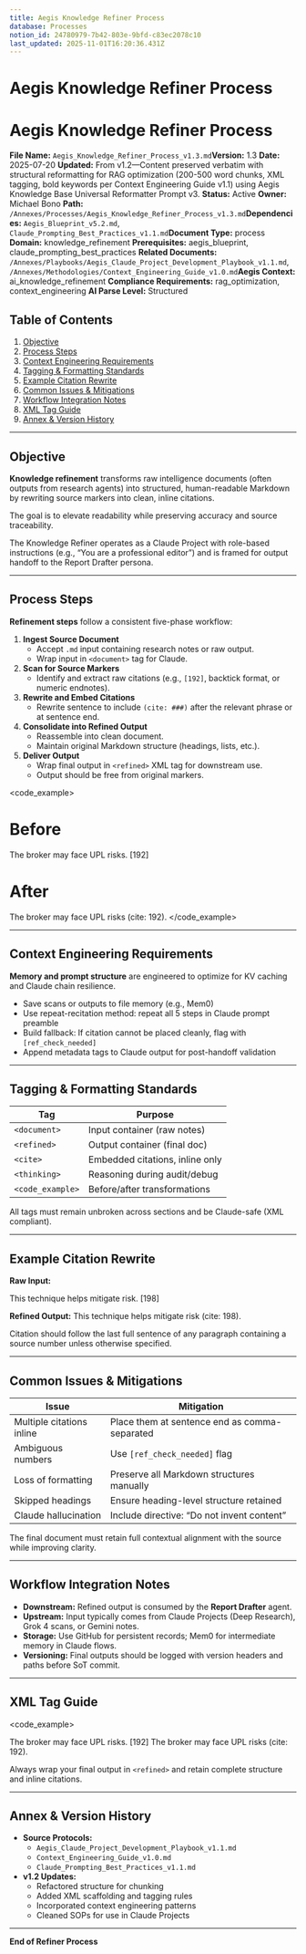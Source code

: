 ```yaml
---
title: Aegis Knowledge Refiner Process
database: Processes
notion_id: 24780979-7b42-803e-9bfd-c83ec2078c10
last_updated: 2025-11-01T16:20:36.431Z
---
```


# Aegis Knowledge Refiner Process


# Aegis Knowledge Refiner Process


**File Name:** `Aegis_Knowledge_Refiner_Process_v1.3.md`**Version:** 1.3
**Date:** 2025-07-20
**Updated:** From v1.2—Content preserved verbatim with structural reformatting for RAG optimization (200-500 word chunks, XML tagging, bold keywords per Context Engineering Guide v1.1) using Aegis Knowledge Base Universal Reformatter Prompt v3.
**Status:** Active
**Owner:** Michael Bono
**Path:** `/Annexes/Processes/Aegis_Knowledge_Refiner_Process_v1.3.md`**Dependencies:** `Aegis_Blueprint_v5.2.md`, `Claude_Prompting_Best_Practices_v1.1.md`**Document Type:** process
**Domain:** knowledge\_refinement
**Prerequisites:** aegis\_blueprint, claude\_prompting\_best\_practices
**Related Documents:** `/Annexes/Playbooks/Aegis_Claude_Project_Development_Playbook_v1.1.md`, `/Annexes/Methodologies/Context_Engineering_Guide_v1.0.md`**Aegis Context:** ai\_knowledge\_refinement
**Compliance Requirements:** rag\_optimization, context\_engineering
**AI Parse Level:** Structured


## Table of Contents

1. [Objective](https://www.notion.so/238809797b42809ea93ce2bd1a8abefa?v=238809797b42803f89b2000cb0cd8e50&p=247809797b42803e9bfdc83ec2078c10&pm=s#objective)
2. [Process Steps](https://www.notion.so/238809797b42809ea93ce2bd1a8abefa?v=238809797b42803f89b2000cb0cd8e50&p=247809797b42803e9bfdc83ec2078c10&pm=s#process-steps)
3. [Context Engineering Requirements](https://www.notion.so/238809797b42809ea93ce2bd1a8abefa?v=238809797b42803f89b2000cb0cd8e50&p=247809797b42803e9bfdc83ec2078c10&pm=s#context-engineering-requirements)
4. [Tagging & Formatting Standards](https://www.notion.so/238809797b42809ea93ce2bd1a8abefa?v=238809797b42803f89b2000cb0cd8e50&p=247809797b42803e9bfdc83ec2078c10&pm=s#tagging--formatting-standards)
5. [Example Citation Rewrite](https://www.notion.so/238809797b42809ea93ce2bd1a8abefa?v=238809797b42803f89b2000cb0cd8e50&p=247809797b42803e9bfdc83ec2078c10&pm=s#example-citation-rewrite)
6. [Common Issues & Mitigations](https://www.notion.so/238809797b42809ea93ce2bd1a8abefa?v=238809797b42803f89b2000cb0cd8e50&p=247809797b42803e9bfdc83ec2078c10&pm=s#common-issues--mitigations)
7. [Workflow Integration Notes](https://www.notion.so/238809797b42809ea93ce2bd1a8abefa?v=238809797b42803f89b2000cb0cd8e50&p=247809797b42803e9bfdc83ec2078c10&pm=s#workflow-integration-notes)
8. [XML Tag Guide](https://www.notion.so/238809797b42809ea93ce2bd1a8abefa?v=238809797b42803f89b2000cb0cd8e50&p=247809797b42803e9bfdc83ec2078c10&pm=s#xml-tag-guide)
9. [Annex & Version History](https://www.notion.so/238809797b42809ea93ce2bd1a8abefa?v=238809797b42803f89b2000cb0cd8e50&p=247809797b42803e9bfdc83ec2078c10&pm=s#annex--version-history)

---


## Objective


**Knowledge refinement** transforms raw intelligence documents (often outputs from research agents) into structured, human-readable Markdown by rewriting source markers into clean, inline citations.


<important>


The goal is to elevate readability while preserving accuracy and source traceability.


</important>


The Knowledge Refiner operates as a Claude Project with role-based instructions (e.g., “You are a professional editor”) and is framed for output handoff to the Report Drafter persona.


---


## Process Steps


**Refinement steps** follow a consistent five-phase workflow:

1. **Ingest Source Document**
    - Accept `.md` input containing research notes or raw output.
    - Wrap input in `<document>` tag for Claude.
2. **Scan for Source Markers**
    - Identify and extract raw citations (e.g., `[192]`, backtick format, or numeric endnotes).
3. **Rewrite and Embed Citations**
    - Rewrite sentence to include `(cite: ###)` after the relevant phrase or at sentence end.
4. **Consolidate into Refined Output**
    - Reassemble into clean document.
    - Maintain original Markdown structure (headings, lists, etc.).
5. **Deliver Output**
    - Wrap final output in `<refined>` XML tag for downstream use.
    - Output should be free from original markers.

\<code\_example>


# Before


The broker may face UPL risks. \[192]


# After


The broker may face UPL risks (cite: 192).
\</code\_example>


---


## Context Engineering Requirements


**Memory and prompt structure** are engineered to optimize for KV caching and Claude chain resilience.

- Save scans or outputs to file memory (e.g., Mem0)
- Use repeat-recitation method: repeat all 5 steps in Claude prompt preamble
- Build fallback: If citation cannot be placed cleanly, flag with `[ref_check_needed]`
- Append metadata tags to Claude output for post-handoff validation

---


## Tagging & Formatting Standards


| Tag              | Purpose                         |
| ---------------- | ------------------------------- |
| `<document>`     | Input container (raw notes)     |
| `<refined>`      | Output container (final doc)    |
| `<cite>`         | Embedded citations, inline only |
| `<thinking>`     | Reasoning during audit/debug    |
| `<code_example>` | Before/after transformations    |


All tags must remain unbroken across sections and be Claude-safe (XML compliant).


---


## Example Citation Rewrite


<example>


**Raw Input:**


This technique helps mitigate risk. [198]


**Refined Output:**
This technique helps mitigate risk (cite: 198). </example>


<thinking>


Citation should follow the last full sentence of any paragraph containing a source number unless otherwise specified.


</thinking>


---


## Common Issues & Mitigations


| Issue                     | Mitigation                                    |
| ------------------------- | --------------------------------------------- |
| Multiple citations inline | Place them at sentence end as comma-separated |
| Ambiguous numbers         | Use `[ref_check_needed]` flag                 |
| Loss of formatting        | Preserve all Markdown structures manually     |
| Skipped headings          | Ensure heading-level structure retained       |
| Claude hallucination      | Include directive: “Do not invent content”    |


<important>


The final document must retain full contextual alignment with the source while improving clarity.


</important>


---


## Workflow Integration Notes

- **Downstream:** Refined output is consumed by the **Report Drafter** agent.
- **Upstream:** Input typically comes from Claude Projects (Deep Research), Grok 4 scans, or Gemini notes.
- **Storage:** Use GitHub for persistent records; Mem0 for intermediate memory in Claude flows.
- **Versioning:** Final outputs should be logged with version headers and paths before SoT commit.

---


## XML Tag Guide


\<code\_example>


<document>
The broker may face UPL risks. [192]
</document>


<refined>
The broker may face UPL risks (cite: 192).
</refined>
</code_example>


<answer>


Always wrap your final output in `<refined>` and retain complete structure and inline citations.


</answer>


---


## Annex & Version History

- **Source Protocols:**
    - `Aegis_Claude_Project_Development_Playbook_v1.1.md`
    - `Context_Engineering_Guide_v1.0.md`
    - `Claude_Prompting_Best_Practices_v1.1.md`
- **v1.2 Updates:**
    - Refactored structure for chunking
    - Added XML scaffolding and tagging rules
    - Incorporated context engineering patterns
    - Cleaned SOPs for use in Claude Projects

---


**End of Refiner Process**

